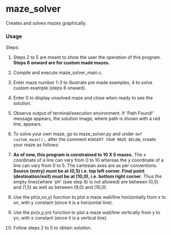 # maze_solver
Creates and solves mazes graphically.

### Usage
Steps:  
1. Steps 2 to 5 are meant to show the user the operation of this program. **Steps 6 onward are for custom made mazes.**
2. Compile and execute maze_solver_main.c.  
3. Enter maze number 1-3 to illustrate pre made examples, 4 to solve custom example (steps 6 onward).  
4. Enter 0 to display unsolved maze and close when ready to see the solution.  
5. Observe output of terminal/execution environment. If 'Path Found!' message appears, the solution image, where path is shown with a red line, appears.  
6. To solve your own maze, go to maze_solver.py and under `def custom_maze():`, after the comment `#INSERT YOUR MAZE BELOW`, create your maze as follows:  
7. **As of now, this program is constrained to 10 X 5 mazes.** The x coordinate of a line can vary from 0 to 10 whereas the y coordinate of a line can vary from 0 to 5. The cartesian axes are as per conventions. **Source (entry) must be at (0,5) i.e. top left corner. Final point (destination/exit) must be at (10,0), i.e. bottom right corner**. 
Thus the empty lines(where 'ph' (see step 8) is not allowed) are between (0,5) and (1,5) as well as between (9,0) and (10,0).

8. Use the ph(x,xn,y) function to plot a maze wall/line horizontally from x to xn, with y constant (since it is a horizontal line).  
9. Use the pv(x,y,yn) function to plot a maze wall/line vertically from y to yn, with x constant (since it is a vertical line).  
10. Follow steps 2 to 5 to obtain solution.


